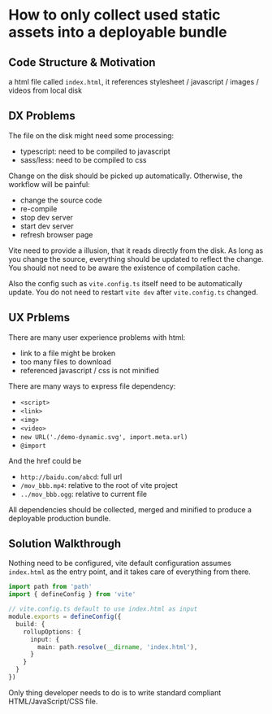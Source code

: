 # How to only collect used static assets into a deployable bundle

## Code Structure & Motivation

a html file called `index.html`, it references stylesheet / javascript / images / videos from local disk

## DX Problems

The file on the disk might need some processing:

* typescript: need to be compiled to javascript
* sass/less: need to be compiled to css

Change on the disk should be picked up automatically. Otherwise, the workflow will be painful:

* change the source code
* re-compile
* stop dev server
* start dev server
* refresh browser page

Vite need to provide a illusion, that it reads directly from the disk. As long as you change the source, everything should be updated to reflect the change. You should not need to be aware the existence of compilation cache.

Also the config such as `vite.config.ts` itself need to be automatically update. You do not need to restart `vite dev` after `vite.config.ts` changed.

## UX Prblems

There are many user experience problems with html:

* link to a file might be broken
* too many files to download
* referenced javascript / css is not minified

There are many ways to express file dependency:

* `<script>`
* `<link>`
* `<img>`
* `<video>`
* `new URL('./demo-dynamic.svg', import.meta.url)`
* `@import`

And the href could be

* `http://baidu.com/abcd`: full url
* `/mov_bbb.mp4`: relative to the root of vite project
* `../mov_bbb.ogg`: relative to current file

All dependencies should be collected, merged and minified to produce a deployable production bundle.

## Solution Walkthrough

Nothing need to be configured, vite default configuration assumes `index.html` as the entry point, and it takes care of everything from there.

```ts
import path from 'path'
import { defineConfig } from 'vite'

// vite.config.ts default to use index.html as input
module.exports = defineConfig({
  build: {
    rollupOptions: {
      input: {
        main: path.resolve(__dirname, 'index.html'),
      }
    }
  }
})
```

Only thing developer needs to do is to write standard compliant HTML/JavaScript/CSS file.